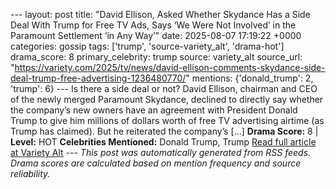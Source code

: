 --- layout: post title: "David Ellison, Asked Whether Skydance Has a Side Deal With Trump for Free TV Ads, Says ‘We Were Not Involved’ in the Paramount Settlement ‘in Any Way’" date: 2025-08-07 17:19:22 +0000 categories: gossip tags: ['trump', 'source-variety_alt', 'drama-hot'] drama_score: 8 primary_celebrity: trump source: variety_alt source_url: "https://variety.com/2025/tv/news/david-ellison-comments-skydance-side-deal-trump-free-advertising-1236480770/" mentions: {'donald_trump': 2, 'trump': 6} --- Is there a side deal or not? David Ellison, chairman and CEO of the newly merged Paramount Skydance, declined to directly say whether the company’s new owners have an agreement with President Donald Trump to give him millions of dollars worth of free TV advertising airtime (as Trump has claimed). But he reiterated the company’s […] **Drama Score:** 8 | **Level:** HOT **Celebrities Mentioned:** Donald Trump, Trump [Read full article at Variety Alt](https://variety.com/2025/tv/news/david-ellison-comments-skydance-side-deal-trump-free-advertising-1236480770/) --- *This post was automatically generated from RSS feeds. Drama scores are calculated based on mention frequency and source reliability.*